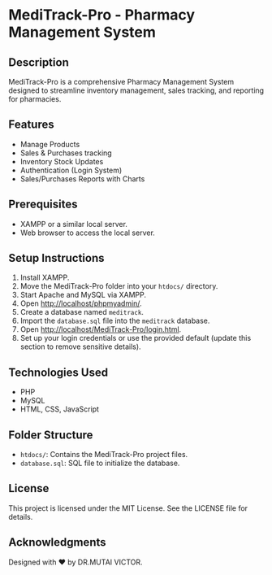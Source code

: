 # MediTrack-Pro - Pharmacy Management System

## Description
MediTrack-Pro is a comprehensive Pharmacy Management System designed to streamline inventory management, sales tracking, and reporting for pharmacies.

## Features
- Manage Products
- Sales & Purchases tracking
- Inventory Stock Updates
- Authentication (Login System)
- Sales/Purchases Reports with Charts

## Prerequisites
- XAMPP or a similar local server.
- Web browser to access the local server.

## Setup Instructions
1. Install XAMPP.
2. Move the MediTrack-Pro folder into your `htdocs/` directory.
3. Start Apache and MySQL via XAMPP.
4. Open [http://localhost/phpmyadmin/](http://localhost/phpmyadmin/).
5. Create a database named `meditrack`.
6. Import the `database.sql` file into the `meditrack` database.
7. Open [http://localhost/MediTrack-Pro/login.html](http://localhost/MediTrack-Pro/login.html).
8. Set up your login credentials or use the provided default (update this section to remove sensitive details).

## Technologies Used
- PHP
- MySQL
- HTML, CSS, JavaScript

## Folder Structure
- `htdocs/`: Contains the MediTrack-Pro project files.
- `database.sql`: SQL file to initialize the database.

## License
This project is licensed under the MIT License. See the LICENSE file for details.

## Acknowledgments
Designed with ❤️ by DR.MUTAI VICTOR.
